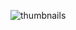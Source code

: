 ![thumbnails](https://github.com/ariaanahmed/7.5-Practice-Day-2---Week-2-MealDB/assets/121677432/3d071d54-8e33-4b4b-8a0b-782e00e73948)
